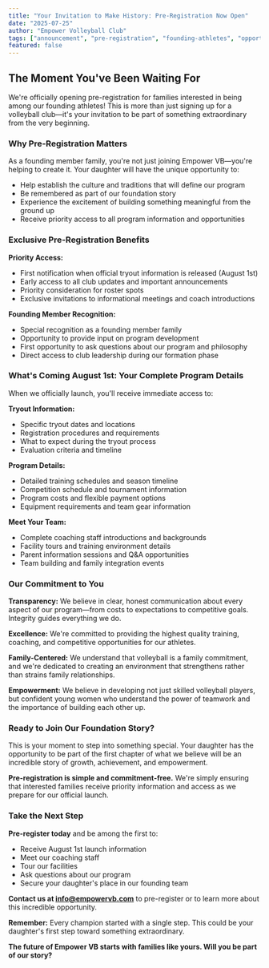 ```yaml
---
title: "Your Invitation to Make History: Pre-Registration Now Open"
date: "2025-07-25"
author: "Empower Volleyball Club"
tags: ["announcement", "pre-registration", "founding-athletes", "opportunity", "launch"]
featured: false
---
```


## The Moment You've Been Waiting For

We're officially opening pre-registration for families interested in being among our founding athletes! This is more than just signing up for a volleyball club—it's your invitation to be part of something extraordinary from the very beginning.

### Why Pre-Registration Matters

As a founding member family, you're not just joining Empower VB—you're helping to create it. Your daughter will have the unique opportunity to:
- Help establish the culture and traditions that will define our program
- Be remembered as part of our foundation story
- Experience the excitement of building something meaningful from the ground up
- Receive priority access to all program information and opportunities

### Exclusive Pre-Registration Benefits

**Priority Access:**
- First notification when official tryout information is released (August 1st)
- Early access to all club updates and important announcements
- Priority consideration for roster spots
- Exclusive invitations to informational meetings and coach introductions

**Founding Member Recognition:**
- Special recognition as a founding member family
- Opportunity to provide input on program development
- First opportunity to ask questions about our program and philosophy
- Direct access to club leadership during our formation phase

### What's Coming August 1st: Your Complete Program Details

When we officially launch, you'll receive immediate access to:

**Tryout Information:**
- Specific tryout dates and locations
- Registration procedures and requirements
- What to expect during the tryout process
- Evaluation criteria and timeline

**Program Details:**
- Detailed training schedules and season timeline
- Competition schedule and tournament information
- Program costs and flexible payment options
- Equipment requirements and team gear information

**Meet Your Team:**
- Complete coaching staff introductions and backgrounds
- Facility tours and training environment details
- Parent information sessions and Q&A opportunities
- Team building and family integration events

### Our Commitment to You

**Transparency:** We believe in clear, honest communication about every aspect of our program—from costs to expectations to competitive goals. Integrity guides everything we do.

**Excellence:** We're committed to providing the highest quality training, coaching, and competitive opportunities for our athletes.

**Family-Centered:** We understand that volleyball is a family commitment, and we're dedicated to creating an environment that strengthens rather than strains family relationships.

**Empowerment:** We believe in developing not just skilled volleyball players, but confident young women who understand the power of teamwork and the importance of building each other up.

### Ready to Join Our Foundation Story?

This is your moment to step into something special. Your daughter has the opportunity to be part of the first chapter of what we believe will be an incredible story of growth, achievement, and empowerment.

**Pre-registration is simple and commitment-free.** We're simply ensuring that interested families receive priority information and access as we prepare for our official launch.

### Take the Next Step

**Pre-register today** and be among the first to:
- Receive August 1st launch information
- Meet our coaching staff
- Tour our facilities
- Ask questions about our program
- Secure your daughter's place in our founding team

**Contact us at [info@empowervb.com](mailto:info@empowervb.com)** to pre-register or to learn more about this incredible opportunity.

**Remember:** Every champion started with a single step. This could be your daughter's first step toward something extraordinary.

**The future of Empower VB starts with families like yours. Will you be part of our story?** 